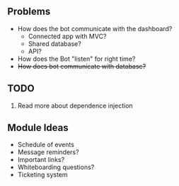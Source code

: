 ## Problems
* How does the bot communicate with the dashboard?
  * Connected app with MVC?
  * Shared database?
  * API?
* How does the Bot "listen" for right time?
* ~~How does bot communicate with database?~~


## TODO
1. Read more about dependence injection

## Module Ideas
* Schedule of events
* Message reminders?
* Important links?
* Whiteboarding questions?
* Ticketing system
